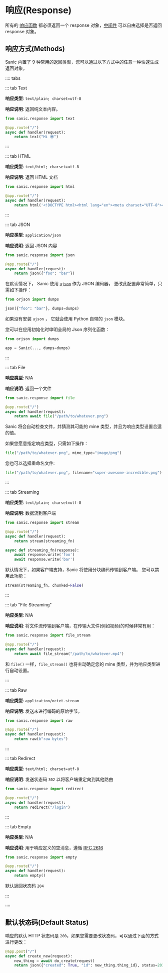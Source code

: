 # 响应(Response)

所有的 [响应函数](/zh/guide/basics/handlers.md) 都必须返回一个 response 对象，[中间件](/zh/guide/basics/middleware.md) 可以自由选择是否返回 response 对象。

## 响应方式(Methods)

Sanic 内置了 9 种常用的返回类型，您可以通过以下方式中的任意一种快速生成返回对象。

:::: tabs

::: tab Text

**响应类型**: `text/plain; charset=utf-8`

**响应说明**: 返回纯文本内容。

```python
from sanic.response import text

@app.route("/")
async def handler(request):
    return text("Hi 😎")
```

:::

::: tab HTML

**响应类型**: `text/html; charset=utf-8`

**响应说明**: 返回 HTML 文档

```python
from sanic.response import html

@app.route("/")
async def handler(request):
    return html('<!DOCTYPE html><html lang="en"><meta charset="UTF-8"><div>Hi 😎</div>')
```

:::

::: tab JSON

**响应类型**: `application/json`

**响应说明**: 返回 JSON 内容

```python
from sanic.response import json

@app.route("/")
async def handler(request):
    return json({"foo": "bar"})
```

在默认情况下， Sanic 使用 [`ujson`](https://github.com/ultrajson/ultrajson) 作为 JSON 编码器， 更改此配置非常简单，只需如下操作：

```python
from orjson import dumps

json({"foo": "bar"}, dumps=dumps)
```

如果没有安装 `ujson` ， 它就会使用 Python 自带的 `json` 模块。

您可以在应用初始化时申明全局的 Json 序列化函数：

```python
from orjson import dumps

app = Sanic(..., dumps=dumps)
```

:::

::: tab File

**响应类型**: N/A

**响应说明**: 返回一个文件

```python
from sanic.response import file

@app.route("/")
async def handler(request):
    return await file("/path/to/whatever.png")
```

Sanic 将会自动检查文件，并猜测其可能的 mine 类型，并且为响应类型设置合适的值。

如果您愿意指定响应类型，只需如下操作：

```python
file("/path/to/whatever.png", mime_type="image/png")
```

您也可以选择重命名文件:

```python
file("/path/to/whatever.png", filename="super-awesome-incredible.png")
```

:::

::: tab Streaming

**响应类型**: `text/plain; charset=utf-8`

**响应说明**: 数据流到客户端

```python
from sanic.response import stream

@app.route("/")
async def handler(request):
    return stream(streaming_fn)

async def streaming_fn(response):
    await response.write('foo')
    await response.write('bar')
```

默认情况下，如果客户端支持，Sanic 将使用分块编码传输到客户端。 您可以禁用此功能：

```python
stream(streaming_fn, chunked=False)
```

:::

::: tab "File Streaming"

**响应类型**: N/A

**响应说明**: 将文件流传输到客户端，在传输大文件(例如视频)的时候非常有用：

```python
from sanic.response import file_stream

@app.route("/")
async def handler(request):
    return await file_stream("/path/to/whatever.mp4")
```

和 `file()` 一样，`file_stream()` 也将主动确定您的 mine 类型，并为响应类型进行自动设置。

:::

::: tab Raw

**响应类型**: `application/octet-stream`

**响应说明**: 发送未进行编码的原始字节。

```python
from sanic.response import raw

@app.route("/")
async def handler(request):
    return raw(b"raw bytes")
```

:::

::: tab Redirect

**响应类型**: `text/html; charset=utf-8`

**响应说明**: 发送状态码 `302` 以将客户端重定向到其他路由

```python
from sanic.response import redirect

@app.route("/")
async def handler(request):
    return redirect("/login")
```

:::

::: tab Empty

**响应类型**: N/A

**响应说明**: 用于响应定义的空消息，遵循 [RFC 2616](https://tools.ietf.org/search/rfc2616#section-7.2.1)

```python
from sanic.response import empty

@app.route("/")
async def handler(request):
    return empty()
```

默认返回状态码 `204`

:::

::::

## 默认状态码(Default Status)

响应的默认 HTTP 状态码是 `200`，如果您需要更改状态码，可以通过下面的方式进行更改：

```python
@app.post("/")
async def create_new(request):
    new_thing = await do_create(request)
    return json({"created": True, "id": new_thing.thing_id}, status=201)
```
